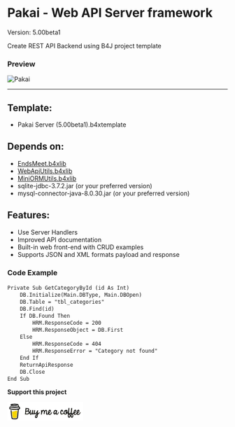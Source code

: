 # Pakai - Web API Server framework

Version: 5.00beta1

Create REST API Backend using B4J project template

### Preview
![Pakai](../main/pakai.png)

---

## Template:
- Pakai Server (5.00beta1).b4xtemplate

## Depends on:
- [EndsMeet.b4xlib](https://github.com/pyhoon/EndsMeet)
- [WebApiUtils.b4xlib](https://github.com/pyhoon/WebApiUtils-B4J)
- [MiniORMUtils.b4xlib](https://github.com/pyhoon/MiniORMUtils-B4X)
- sqlite-jdbc-3.7.2.jar (or your preferred version)
- mysql-connector-java-8.0.30.jar (or your preferred version)

## Features:
- Use Server Handlers
- Improved API documentation
- Built-in web front-end with CRUD examples
- Supports JSON and XML formats payload and response

### Code Example
```basic
Private Sub GetCategoryById (id As Int)
	DB.Initialize(Main.DBType, Main.DBOpen)
	DB.Table = "tbl_categories"
	DB.Find(id)
	If DB.Found Then
		HRM.ResponseCode = 200
		HRM.ResponseObject = DB.First
	Else
		HRM.ResponseCode = 404
		HRM.ResponseError = "Category not found"
	End If
	ReturnApiResponse
	DB.Close
End Sub
```

**Support this project**

<a href="https://paypal.me/aeric80/"><img src="https://github.com/pyhoon/pakai-server-b4j/blob/main/source/Objects/www/assets/img/sponsor.png" width="174" title="Buy me a coffee" /></a>
